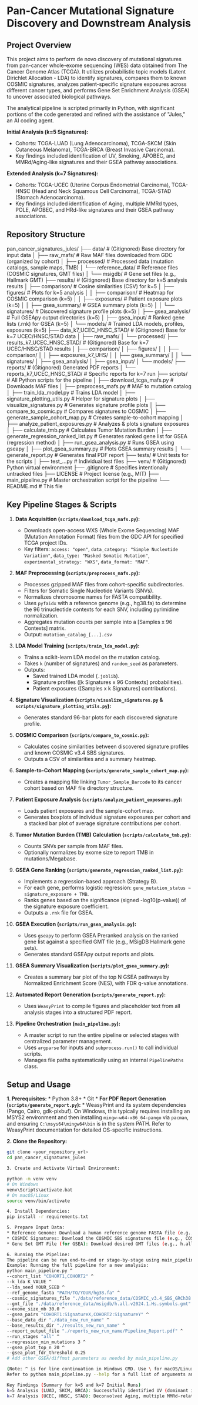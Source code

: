 # Pan-Cancer Mutational Signature Discovery and Downstream Analysis

## Project Overview

This project aims to perform de novo discovery of mutational signatures from pan-cancer whole-exome sequencing (WES) data obtained from The Cancer Genome Atlas (TCGA). It utilizes probabilistic topic models (Latent Dirichlet Allocation - LDA) to identify signatures, compares them to known COSMIC signatures, analyzes patient-specific signature exposures across different cancer types, and performs Gene Set Enrichment Analysis (GSEA) to uncover associated biological pathways.

The analytical pipeline is scripted primarily in Python, with significant portions of the code generated and refined with the assistance of "Jules," an AI coding agent.

**Initial Analysis (k=5 Signatures):**
*   Cohorts: TCGA-LUAD (Lung Adenocarcinoma), TCGA-SKCM (Skin Cutaneous Melanoma), TCGA-BRCA (Breast Invasive Carcinoma).
*   Key findings included identification of UV, Smoking, APOBEC, and MMRd/Aging-like signatures and their GSEA pathway associations.

**Extended Analysis (k=7 Signatures):**
*   Cohorts: TCGA-UCEC (Uterine Corpus Endometrial Carcinoma), TCGA-HNSC (Head and Neck Squamous Cell Carcinoma), TCGA-STAD (Stomach Adenocarcinoma).
*   Key findings included identification of Aging, multiple MMRd types, POLE, APOBEC, and HRd-like signatures and their GSEA pathway associations.

## Repository Structure
pan_cancer_signatures_jules/
├── data/ # (Gitignored) Base directory for input data
│ ├── raw_mafs/ # Raw MAF files downloaded from GDC (organized by cohort)
│ ├── processed/ # Processed data (mutation catalogs, sample maps, TMB)
│ └── reference_data/ # Reference files (COSMIC signatures, GMT files)
│ └── msigdb/ # Gene set files (e.g., Hallmark GMT)
├── results/ # (Gitignored) Base directory for k=5 analysis results
│ ├── comparison/ # Cosine similarities (CSV) for k=5
│ ├── figures/ # Plots for k=5 analysis
│ │ ├── comparison/ # Heatmap for COSMIC comparison (k=5)
│ │ ├── exposures/ # Patient exposure plots (k=5)
│ │ ├── gsea_summary/ # GSEA summary plots (k=5)
│ │ └── signatures/ # Discovered signature profile plots (k=5)
│ ├── gsea_analysis/ # Full GSEApy output directories (k=5)
│ ├── gsea_input/ # Ranked gene lists (.rnk) for GSEA (k=5)
│ └── models/ # Trained LDA models, profiles, exposures (k=5)
├── data_k7_UCEC_HNSC_STAD/ # (Gitignored) Base for k=7 UCEC/HNSC/STAD data
│ ├── raw_mafs/
│ └── processed/
├── results_k7_UCEC_HNSC_STAD/ # (Gitignored) Base for k=7 UCEC/HNSC/STAD results
│ ├── comparison/
│ ├── figures/
│ │ ├── comparison/
│ │ ├── exposures_k7_UHS/
│ │ ├── gsea_summary/
│ │ └── signatures/
│ ├── gsea_analysis/
│ ├── gsea_input/
│ └── models/
├── reports/ # (Gitignored) Generated PDF reports
│ └── reports_k7_UCEC_HNSC_STAD/ # Specific reports for k=7 run
├── scripts/ # All Python scripts for the pipeline
│ ├── download_tcga_mafs.py # Downloads MAF files
│ ├── preprocess_mafs.py # MAF to mutation catalog
│ ├── train_lda_model.py # Trains LDA model
│ ├── signature_plotting_utils.py # Helper for signature plots
│ ├── visualize_signatures.py # Generates signature profile plots
│ ├── compare_to_cosmic.py # Compares signatures to COSMIC
│ ├── generate_sample_cohort_map.py # Creates sample-to-cohort mapping
│ ├── analyze_patient_exposures.py # Analyzes & plots signature exposures
│ ├── calculate_tmb.py # Calculates Tumor Mutation Burden
│ ├── generate_regression_ranked_list.py # Generates ranked gene list for GSEA (regression method)
│ ├── run_gsea_analysis.py # Runs GSEA using gseapy
│ ├── plot_gsea_summary.py # Plots GSEA summary results
│ └── generate_report.py # Generates final PDF report
├── tests/ # Unit tests for the scripts
│ ├── test_...py # Individual test files
├── venv/ # (Gitignored) Python virtual environment
├── .gitignore # Specifies intentionally untracked files
├── LICENSE # Project license (e.g., MIT)
├── main_pipeline.py # Master orchestration script for the pipeline
└── README.md # This file

## Key Pipeline Stages & Scripts

1.  **Data Acquisition (`scripts/download_tcga_mafs.py`):**
    *   Downloads open-access WXS (Whole Exome Sequencing) MAF (Mutation Annotation Format) files from the GDC API for specified TCGA project IDs.
    *   Key filters: `access: "open"`, `data_category: "Simple Nucleotide Variation"`, `data_type: "Masked Somatic Mutation"`, `experimental_strategy: "WXS"`, `data_format: "MAF"`.

2.  **MAF Preprocessing (`scripts/preprocess_mafs.py`):**
    *   Processes gzipped MAF files from cohort-specific subdirectories.
    *   Filters for Somatic Single Nucleotide Variants (SNVs).
    *   Normalizes chromosome names for FASTA compatibility.
    *   Uses `pyfaidx` with a reference genome (e.g., hg38.fa) to determine the 96 trinucleotide contexts for each SNV, including pyrimidine normalization.
    *   Aggregates mutation counts per sample into a [Samples x 96 Contexts] matrix.
    *   Output: `mutation_catalog_[...].csv`

3.  **LDA Model Training (`scripts/train_lda_model.py`):**
    *   Trains a scikit-learn LDA model on the mutation catalog.
    *   Takes `k` (number of signatures) and `random_seed` as parameters.
    *   Outputs:
        *   Saved trained LDA model (`.joblib`).
        *   Signature profiles ([k Signatures x 96 Contexts] probabilities).
        *   Patient exposures ([Samples x k Signatures] contributions).

4.  **Signature Visualization (`scripts/visualize_signatures.py` & `scripts/signature_plotting_utils.py`):**
    *   Generates standard 96-bar plots for each discovered signature profile.

5.  **COSMIC Comparison (`scripts/compare_to_cosmic.py`):**
    *   Calculates cosine similarities between discovered signature profiles and known COSMIC v3.4 SBS signatures.
    *   Outputs a CSV of similarities and a summary heatmap.

6.  **Sample-to-Cohort Mapping (`scripts/generate_sample_cohort_map.py`):**
    *   Creates a mapping file linking `Tumor_Sample_Barcode` to its cancer cohort based on MAF file directory structure.

7.  **Patient Exposure Analysis (`scripts/analyze_patient_exposures.py`):**
    *   Loads patient exposures and the sample-cohort map.
    *   Generates boxplots of individual signature exposures per cohort and a stacked bar plot of average signature contributions per cohort.

8.  **Tumor Mutation Burden (TMB) Calculation (`scripts/calculate_tmb.py`):**
    *   Counts SNVs per sample from MAF files.
    *   Optionally normalizes by exome size to report TMB in mutations/Megabase.

9.  **GSEA Gene Ranking (`scripts/generate_regression_ranked_list.py`):**
    *   Implements a regression-based approach (Strategy B).
    *   For each gene, performs logistic regression: `gene_mutation_status ~ signature_exposure + TMB`.
    *   Ranks genes based on the significance (signed -log10(p-value)) of the signature exposure coefficient.
    *   Outputs a `.rnk` file for GSEA.

10. **GSEA Execution (`scripts/run_gsea_analysis.py`):**
    *   Uses `gseapy` to perform GSEA Preranked analysis on the ranked gene list against a specified GMT file (e.g., MSigDB Hallmark gene sets).
    *   Generates standard GSEApy output reports and plots.

11. **GSEA Summary Visualization (`scripts/plot_gsea_summary.py`):**
    *   Creates a summary bar plot of the top N GSEA pathways by Normalized Enrichment Score (NES), with FDR q-value annotations.

12. **Automated Report Generation (`scripts/generate_report.py`):**
    *   Uses `WeasyPrint` to compile figures and placeholder text from all analysis stages into a structured PDF report.

13. **Pipeline Orchestration (`main_pipeline.py`):**
    *   A master script to run the entire pipeline or selected stages with centralized parameter management.
    *   Uses `argparse` for inputs and `subprocess.run()` to call individual scripts.
    *   Manages file paths systematically using an internal `PipelinePaths` class.

## Setup and Usage

**1. Prerequisites:**
    *   Python 3.8+
    *   Git
    *   **For PDF Report Generation (`scripts/generate_report.py`):**
        *   WeasyPrint and its system dependencies (Pango, Cairo, gdk-pixbuf). On Windows, this typically requires installing an MSYS2 environment and then installing `mingw-w64-x86_64-pango` via `pacman`, and ensuring `C:\msys64\mingw64\bin` is in the system PATH. Refer to WeasyPrint documentation for detailed OS-specific instructions.

**2. Clone the Repository:**
   ```bash
   git clone <your_repository_url>
   cd pan_cancer_signatures_jules

3. Create and Activate Virtual Environment:

python -m venv venv
# On Windows
venv\Scripts\activate.bat
# On macOS/Linux
source venv/bin/activate

4. Install Dependencies:
pip install -r requirements.txt

5. Prepare Input Data:
* Reference Genome: Download a human reference genome FASTA file (e.g., hg38.fa from UCSC or Ensembl) and note its absolute path. This project used hg38.fa.
* COSMIC Signatures: Download the COSMIC SBS signatures file (e.g., COSMIC_v3.4_SBS_GRCh38.txt) from the Sanger Institute website and place it in data/reference_data/.
* Gene Set GMT File (for GSEA): Download desired GMT files (e.g., h.all.vX.X.symbols.gmt for Hallmark gene sets) from MSigDB (Broad Institute) and place them in a directory like data/reference_data/msigdb/.

6. Running the Pipeline:
The pipeline can be run end-to-end or stage-by-stage using main_pipeline.py.
Example: Running the full pipeline for a new analysis:
python main_pipeline.py ^
  --cohort_list "COHORT1,COHORT2" ^
  --k_lda K_VALUE ^
  --lda_seed YOUR_SEED ^
  --ref_genome_fasta "PATH/TO/YOUR/hg38.fa" ^
  --cosmic_signatures_file "./data/reference_data/COSMIC_v3.4_SBS_GRCh38.txt" ^
  --gmt_file "./data/reference_data/msigdb/h.all.v2024.1.Hs.symbols.gmt" ^
  --exome_size_mb 30.0 ^
  --gsea_pairs "COHORT1:SignatureX,COHORT2:SignatureY" ^
  --base_data_dir "./data_new_run_name" ^
  --base_results_dir "./results_new_run_name" ^
  --report_output_file "./reports_new_run_name/Pipeline_Report.pdf" ^
  --run_stages "all" ^
  --regression_min_mutations 3 ^
  --gsea_plot_top_n 20 ^
  --gsea_plot_fdr_threshold 0.25 
  # Add other GSEA/diffmut parameters as needed by main_pipeline.py

(Note: ^ is for line continuation in Windows CMD. Use \ for macOS/Linux bash.)
Refer to python main_pipeline.py --help for a full list of arguments and their descriptions. Individual scripts in the scripts/ directory can also be run standalone if needed (refer to their respective --help output).

Key Findings (Summary for k=5 and k=7 Initial Runs)
k=5 Analysis (LUAD, SKCM, BRCA): Successfully identified UV (dominant in SKCM), Smoking (dominant in LUAD), APOBEC (notable in BRCA), and a mixed MMRd/Aging signature. GSEA with regression-based ranking for LUAD/Smoking highlighted Unfolded Protein Response (FDR ~0.013) and TNF-alpha Signaling via NFKB (FDR ~0.053) as negatively enriched, and EMT (FDR ~0.27) as positively enriched.
k=7 Analysis (UCEC, HNSC, STAD): Deconvolved Aging, multiple MMRd-related, POLE, APOBEC, and an HRd-like signature, showing cohort-specific distributions consistent with known tumor biology (e.g., MMRd/POLE in UCEC, APOBEC/HRd-like in HNSC). GSEA for these is ongoing/completed.
